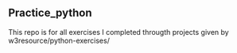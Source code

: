 ## Practice_python

This  repo is for all exercises I completed througth projects given by w3resource/python-exercises/